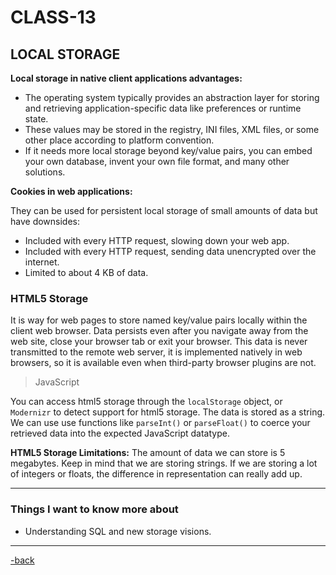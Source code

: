 # CLASS-13

## LOCAL STORAGE

**Local storage in native client applications advantages:**

* The operating system typically provides an abstraction layer for storing and retrieving application-specific data like preferences or runtime state.
* These values may be stored in the registry, INI files, XML files, or some other place according to platform convention.
* If it needs more local storage beyond key/value pairs, you can embed your own database, invent your own file format, and many other solutions.

**Cookies in web applications:**

They can be used for persistent local storage of small amounts of data but have downsides:

* Included with every HTTP request, slowing down your web app.
* Included with every HTTP request, sending data unencrypted over the internet.
* Limited to about 4 KB of data.

### HTML5 Storage

It is way for web pages to store named key/value pairs locally within the client web browser. Data persists even after you navigate away from the web site, close your browser tab or exit your browser. This data is never transmitted to the remote web server, it is implemented natively in web browsers, so it is available even when third-party browser plugins are not.

>JavaScript

You can access html5 storage through the `localStorage` object, or `Modernizr` to detect support for html5 storage. The data is stored as a string. We can use use functions like `parseInt()` or `parseFloat()` to coerce your retrieved data into the expected JavaScript datatype.

**HTML5 Storage Limitations:** The amount of data we can store is 5 megabytes. Keep in mind that we are storing strings. If we are storing a lot of integers or floats, the difference in representation can really add up.

***

### Things I want to know more about

* Understanding SQL and new storage visions.

***

[-back](https://alexriverau.github.io/reading-notes/)
